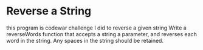# Reverse a String
this program is codewar challenge I did to reverse a given string
Write a reverseWords function that accepts a string a parameter, and reverses each word in the string. Any spaces in the string should be retained.
